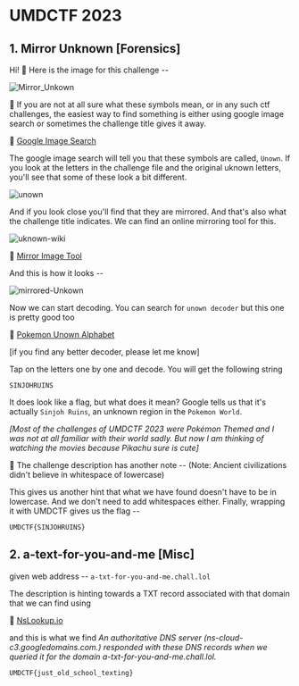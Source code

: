 # UMDCTF 2023
## 1. Mirror Unknown [Forensics]

Hi! :wave:
Here is the image for this challenge --

![Mirror_Unkown](https://user-images.githubusercontent.com/47838688/235416072-ff2ac06d-05c2-4a6a-95e9-5c61c5070214.png)

:thought_balloon: 
If you are not at all sure what these symbols mean, or in any such ctf challenges, the easiest way to find something is either using google image search or sometimes the challenge title gives it away.

:mushroom: [Google Image Search](https://images.google.com/imghp?hl=en&gl=za&gws_rd=ssl)

The google image search will tell you that these symbols are called, ```Unown```.
If you look at the letters in the challenge file and the original uknown letters, you'll see that some of these look a bit different. 

![unown](https://user-images.githubusercontent.com/47838688/235418382-3b15a835-b914-4d1c-a9ed-dbc01e4c12b9.PNG)

And if you look close you'll find that they are mirrored. And that's also what the challenge title indicates. We can find an online mirroring tool for this. 

![uknown-wiki](https://user-images.githubusercontent.com/47838688/235416148-a5a2bc3a-0446-4b96-90bc-0aa729c816d5.PNG)

:mushroom: [Mirror Image Tool](https://www.resizepixel.com/mirror-image/)

And this is how it looks -- 

![mirrored-Unkown](https://user-images.githubusercontent.com/47838688/235416113-277b5901-deec-472b-8860-1a3a5ee2ea33.PNG)


Now we can start decoding. You can search for ```unown decoder``` but this one is pretty good too

:mushroom: [Pokemon Unown Alphabet](https://www.dcode.fr/pokemon-unown-alphabet)

[if you find any better decoder, please let me know]

Tap on the letters one by one and decode. You will get the following string 

```SINJOHRUINS```

It does look like a flag, but what does it mean? Google tells us that it's actually ```Sinjoh Ruins```, an unknown region in the ```Pokemon World```.

*[Most of the challenges of UMDCTF 2023 were Pokémon Themed and I was not at all familiar with their world sadly. But now I am thinking of watching the movies because Pikachu sure is cute]*

:mushroom: The challenge description has another note -- (Note: Ancient civilizations didn't believe in whitespace of lowercase)
 
 This gives us another hint that what we have found doesn't have to be in lowercase. And we don't need to add whitespaces either. 
 Finally, wrapping it with UMDCTF gives us the flag --
 
 ```UMDCTF{SINJOHRUINS}```
 
 ## 2. a-text-for-you-and-me [Misc]

given web address --  ```a-txt-for-you-and-me.chall.lol```

The description is hinting towards a TXT record associated with that domain that we can find using 

:mushroom: [NsLookup.io](https://www.nslookup.io/txt-lookup/)

and this is what we find
*An authoritative DNS server (ns-cloud-c3.googledomains.com.) responded with these DNS records when we queried it for the domain a-txt-for-you-and-me.chall.lol.*

```UMDCTF{just_old_school_texting}```
 
 
